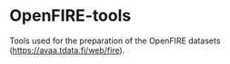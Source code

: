 # OpenFIRE-tools
Tools used for the preparation of the OpenFIRE datasets (https://avaa.tdata.fi/web/fire).
